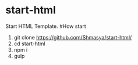 # start-html
Start HTML Template.
#How start
1. git clone https://github.com/Shmasya/start-html/
2. cd start-html
3. npm i
4. gulp